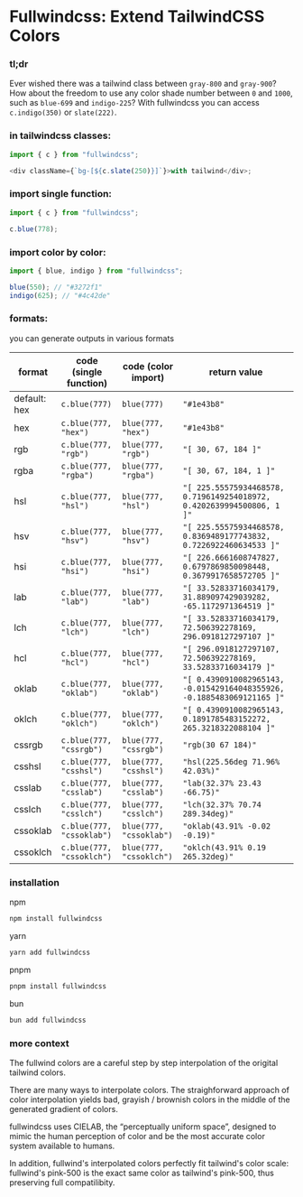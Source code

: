 # Fullwindcss: Extend TailwindCSS Colors

### tl;dr

Ever wished there was a tailwind class between `gray-800` and `gray-900`?
How about the freedom to use any color shade number between `0` and `1000`, such as `blue-699` and `indigo-225`?
With fullwindcss you can access `c.indigo(350)` or `slate(222)`.

### in tailwindcss classes:

<!-- ```ts
import { slate } from "fullwindcss";

<div className={`bg-[${slate(250)}]`}>with tailwind</div>;
``` -->

```ts
import { c } from "fullwindcss";

<div className={`bg-[${c.slate(250)}]`}>with tailwind</div>;
```

### import single function:

```ts
import { c } from "fullwindcss";

c.blue(778);
```

### import color by color:

```ts
import { blue, indigo } from "fullwindcss";

blue(550); // "#3272f1"
indigo(625); // "#4c42de"
```

### formats:

you can generate outputs in various formats

| format       | code (single function)    | code (color import)     | return value                                                           |
| ------------ | ------------------------- | ----------------------- | ---------------------------------------------------------------------- |
| default: hex | `c.blue(777)`             | `blue(777)`             | `"#1e43b8"`                                                            |
| hex          | `c.blue(777, "hex")`      | `blue(777, "hex")`      | `"#1e43b8"`                                                            |
| rgb          | `c.blue(777, "rgb")`      | `blue(777, "rgb")`      | `"[ 30, 67, 184 ]"`                                                    |
| rgba         | `c.blue(777, "rgba")`     | `blue(777, "rgba")`     | `"[ 30, 67, 184, 1 ]"`                                                 |
| hsl          | `c.blue(777, "hsl")`      | `blue(777, "hsl")`      | `"[ 225.55575934468578, 0.7196149254018972, 0.4202639994500806, 1 ]"`  |
| hsv          | `c.blue(777, "hsv")`      | `blue(777, "hsv")`      | `"[ 225.55575934468578, 0.8369489177743832, 0.7226922460634533 ]"`     |
| hsi          | `c.blue(777, "hsi")`      | `blue(777, "hsi")`      | `"[ 226.6661608747827, 0.6797869850098448, 0.3679917658572705 ]"`      |
| lab          | `c.blue(777, "lab")`      | `blue(777, "lab")`      | `"[ 33.52833716034179, 31.889097429039282, -65.1172971364519 ]"`       |
| lch          | `c.blue(777, "lch")`      | `blue(777, "lch")`      | `"[ 33.52833716034179, 72.506392278169, 296.0918127297107 ]"`          |
| hcl          | `c.blue(777, "hcl")`      | `blue(777, "hcl")`      | `"[ 296.0918127297107, 72.506392278169, 33.52833716034179 ]"`          |
| oklab        | `c.blue(777, "oklab")`    | `blue(777, "oklab")`    | `"[ 0.4390910082965143, -0.015429164048355926, -0.1885483069121165 ]"` |
| oklch        | `c.blue(777, "oklch")`    | `blue(777, "oklch")`    | `"[ 0.4390910082965143, 0.1891785483152272, 265.3218322088104 ]"`      |
| cssrgb       | `c.blue(777, "cssrgb")`   | `blue(777, "cssrgb")`   | `"rgb(30 67 184)"`                                                     |
| csshsl       | `c.blue(777, "csshsl")`   | `blue(777, "csshsl")`   | `"hsl(225.56deg 71.96% 42.03%)"`                                       |
| csslab       | `c.blue(777, "csslab")`   | `blue(777, "csslab")`   | `"lab(32.37% 23.43 -66.75)"`                                           |
| csslch       | `c.blue(777, "csslch")`   | `blue(777, "csslch")`   | `"lch(32.37% 70.74 289.34deg)"`                                        |
| cssoklab     | `c.blue(777, "cssoklab")` | `blue(777, "cssoklab")` | `"oklab(43.91% -0.02 -0.19)"`                                          |
| cssoklch     | `c.blue(777, "cssoklch")` | `blue(777, "cssoklch")` | `"oklch(43.91% 0.19 265.32deg)"`                                       |

### installation

npm

```sh
npm install fullwindcss
```

yarn

```sh
yarn add fullwindcss
```

pnpm

```sh
pnpm install fullwindcss
```

bun

```sh
bun add fullwindcss
```

### more context

The fullwind colors are a careful step by step interpolation of the origital tailwind colors.

There are many ways to interpolate colors. The straighforward approach of color interpolation yields bad, grayish / brownish colors in the middle of the generated gradient of colors.

fullwindcss uses CIELAB, the “perceptually uniform space”, designed to mimic the human perception of color and be the most accurate color system available to humans.

In addition, fullwind's interpolated colors perfectly fit tailwind's color scale: fullwind's pink-500 is the exact same color as tailwind's pink-500, thus preserving full compatilibity.
